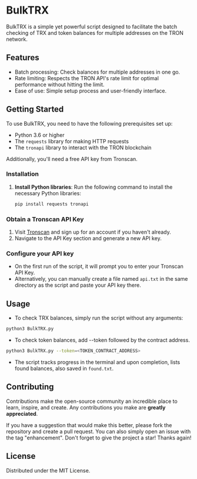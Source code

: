 # BulkTRX

BulkTRX is a simple yet powerful script designed to facilitate the batch checking of TRX and token balances for multiple addresses on the TRON network.

## Features

- Batch processing: Check balances for multiple addresses in one go.
- Rate limiting: Respects the TRON API's rate limit for optimal performance without hitting the limit.
- Ease of use: Simple setup process and user-friendly interface.

## Getting Started

To use BulkTRX, you need to have the following prerequisites set up:

- Python 3.6 or higher
- The `requests` library for making HTTP requests
- The `tronapi` library to interact with the TRON blockchain

Additionally, you'll need a free API key from Tronscan.

### Installation

1. **Install Python libraries**:
   Run the following command to install the necessary Python libraries:

   ```bash
   pip install requests tronapi
   ```
### Obtain a Tronscan API Key

1. Visit [Tronscan](https://tronscan.org) and sign up for an account if you haven't already.
2. Navigate to the API Key section and generate a new API key.

### Configure your API key

- On the first run of the script, it will prompt you to enter your Tronscan API Key.
- Alternatively, you can manually create a file named `api.txt` in the same directory as the script and paste your API key there.

## Usage

* To check TRX balances, simply run the script without any arguments:

```bash
python3 BulkTRX.py
```

* To check token balances, add --token followed by the contract address.

```bash
python3 BulkTRX.py --token=<TOKEN_CONTRACT_ADDRESS>
```

* The script tracks progress in the terminal and upon completion, lists found balances, also saved in `found.txt`.

## Contributing

Contributions make the open-source community an incredible place to learn, inspire, and create. Any contributions you make are **greatly appreciated**.

If you have a suggestion that would make this better, please fork the repository and create a pull request. You can also simply open an issue with the tag "enhancement".
Don't forget to give the project a star! Thanks again!

## License

Distributed under the MIT License.
